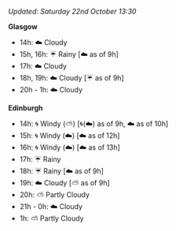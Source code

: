 *Updated: Saturday 22nd October 13:30*

**Glasgow**

* 14h: :cloud: Cloudy
* 15h, 16h: :umbrella: Rainy [:cloud: as of 9h]
* 17h: :cloud: Cloudy
* 18h, 19h: :cloud: Cloudy [:umbrella: as of 9h]
* 20h - 1h: :cloud: Cloudy

**Edinburgh**

* 14h: :cyclone: Windy (:partly_sunny:) [:cyclone:(:cloud:) as of 9h, :cloud: as of 10h]
* 15h: :cyclone: Windy (:cloud:) [:cloud: as of 12h]
* 16h: :cyclone: Windy (:cloud:) [:cloud: as of 13h]
* 17h: :umbrella: Rainy
* 18h: :umbrella: Rainy [:cloud: as of 9h]
* 19h: :cloud: Cloudy [:partly_sunny: as of 9h]
* 20h: :partly_sunny: Partly Cloudy
* 21h - 0h: :cloud: Cloudy
* 1h: :partly_sunny: Partly Cloudy
